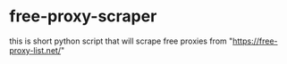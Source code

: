 # free-proxy-scraper
this is short python script that will scrape free  proxies from "https://free-proxy-list.net/"
